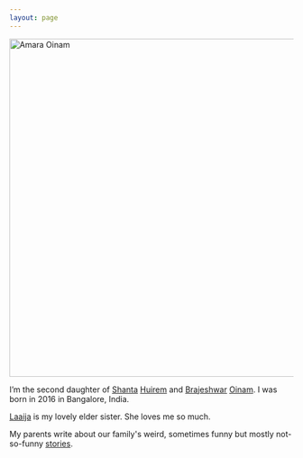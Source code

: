 ```yaml
---
layout: page
---
```


<img class="large" width="1000" height="600" src="https://cdn.oinam.com/img/oinam/amara-year-0-2016.webp" alt="Amara Oinam" loading="lazy">

I’m the second daughter of [Shanta](https://oinam.mom) [Huirem](https://huirem.com) and [Brajeshwar](https://brajeshwar.com) [Oinam](https://oinam.com). I was born in 2016 in Bangalore, India.

[Laaija](https://laaija.com/) is my lovely elder sister. She loves me so much.

My parents write about our family's weird, sometimes funny but mostly not-so-funny [stories](https://stories.oinam.com).